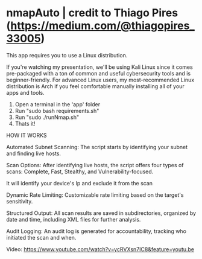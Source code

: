 # nmapAuto | credit to Thiago Pires (https://medium.com/@thiagopires_33005)
This app requires you to use a Linux distribution. 

If you're watching my presentation, we'll be using Kali Linux since it comes pre-packaged with a ton of common and useful cybersecurity tools and is beginner-friendly. For advanced Linux users, my most-recommended Linux distribution is Arch if you feel comfortable manually installing all of your apps and tools. 

1. Open a terminal in the 'app' folder
2. Run "sudo bash requirements.sh"
3. Run "sudo ./runNmap.sh"
4. Thats it!

HOW IT WORKS

Automated Subnet Scanning: The script starts by identifying your subnet and finding live hosts.

Scan Options: After identifying live hosts, the script offers four types of scans: Complete, Fast, Stealthy, and Vulnerability-focused.

It will identify your device's Ip and exclude it from the scan

Dynamic Rate Limiting: Customizable rate limiting based on the target's sensitivity.

Structured Output: All scan results are saved in subdirectories, organized by date and time, including XML files for further analysis.

Audit Logging: An audit log is generated for accountability, tracking who initiated the scan and when.

Video: https://www.youtube.com/watch?v=ycRVXsn7IC8&feature=youtu.be